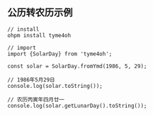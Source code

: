 ## 公历转农历示例

    // install
    ohpm install tyme4oh
     
    // import
    import {SolarDay} from 'tyme4oh';
     
    const solar = SolarDay.fromYmd(1986, 5, 29);
     
    // 1986年5月29日
    console.log(solar.toString());
    
    // 农历丙寅年四月廿一
    console.log(solar.getLunarDay().toString());
